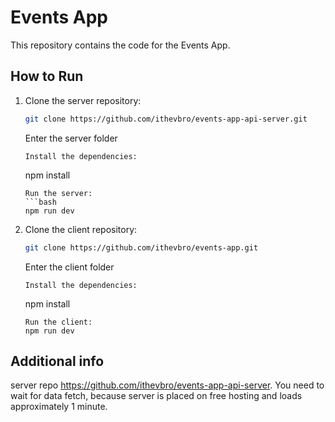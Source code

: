 # Events App

This repository contains the code for the Events App.

## How to Run

1. Clone the server repository:
    ```bash
    git clone https://github.com/ithevbro/events-app-api-server.git
    ```
    Enter the server folder
    ```
    Install the dependencies:
    ```
    npm install
    ```
    Run the server:
    ```bash
    npm run dev
    ```

2. Clone the client repository:
    ```bash
    git clone https://github.com/ithevbro/events-app.git
    ```
    Enter the client folder
    ```
    Install the dependencies:
    ```
    npm install
    ```
    Run the client:
    npm run dev
    ```
## Additional info
server repo https://github.com/ithevbro/events-app-api-server.
You need to wait for data fetch, because server is placed on free hosting and loads approximately 1 minute.

